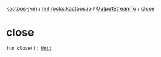 [kactoos-jvm](../../index.md) / [nnl.rocks.kactoos.io](../index.md) / [OutputStreamTo](index.md) / [close](./close.md)

# close

`fun close(): `[`Unit`](https://kotlinlang.org/api/latest/jvm/stdlib/kotlin/-unit/index.html)